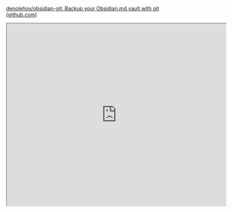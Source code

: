 

[denolehov/obsidian-git: Backup your Obsidian.md vault with git (github.com)](https://github.com/denolehov/obsidian-git)
<iframe height=500 width=600 allow="fullscreen"
		src="https://publish.obsidian.md/git-doc/Authentication"></iframe>

